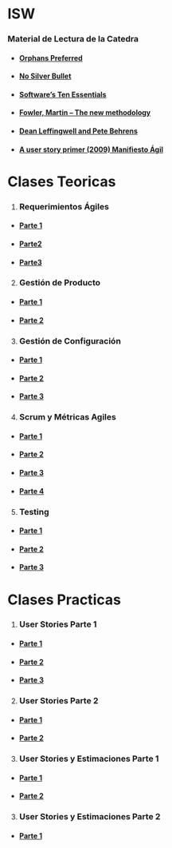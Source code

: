 # ISW
### Material de Lectura de la Catedra

- #### [Orphans Preferred](https://www.gamasutra.com/view/feature/131820/orphans_preferred.php])

- #### [No Silver Bullet](http://worrydream.com/refs/Brooks-NoSilverBullet.pdf)

- ####  [Software’s Ten Essentials](https://stevemcconnell.com/articles/software-ten-essentials/)
- ####  [Fowler, Martin – The new methodology](http://martinfowler.com/articles/newMethodology.html)

- #### [Dean Leffingwell and Pete Behrens](http://www.scrumguides.org/download.html)   

- #### [A user story primer (2009) Manifiesto Ágil](http://agilemanifesto.org)

# Clases Teoricas

1. ### Requerimientos Ágiles
  - #### [Parte 1](https://youtu.be/1AiwAxyxpc0)
  - #### [Parte2](https://youtu.be/WisD_6j5Vhg)
  - #### [Parte3](https://youtu.be/mVe-mSnL0O8)
2. ### Gestión de Producto 
  - #### [Parte 1](https://youtu.be/UZ6U--an6uo) 
  - #### [Parte 2](https://youtu.be/5JmrpD_4UQQ)

3. ### Gestión de Configuración
  - #### [Parte 1](https://youtu.be/JRoVfVFZUj0)
  - #### [Parte 2](https://youtu.be/bwNxA2g--q4)
  - #### [Parte 3](https://youtu.be/CzK6ASsphXI)

4. ### Scrum y Métricas Agiles
  - #### [Parte 1](https://youtu.be/_q7y9Dy_Clo)
  - #### [Parte 2](https://youtu.be/TjM_jn5rwFY)
  - #### [Parte 3](https://youtu.be/HI0f02T8ZSU)
  - #### [Parte 4](https://youtu.be/lvjUnWYiiHM)

5. ### Testing
  - #### [Parte 1](https://youtu.be/CkRfwRR5KJM)
  - #### [Parte 2](https://youtu.be/MQPfWdtGYfw) 
  - #### [Parte 3](https://youtu.be/Oggb1RqDIaE)
  
  # Clases Practicas
  
1. ### User Stories Parte 1
  - #### [Parte 1](https://youtu.be/LPdKRNBrCuo)
  - #### [Parte 2](https://youtu.be/nEGamEOivL8)
  - #### [Parte 3](https://www.youtube.com/watch?v=wIN9SDfky-s)
2. ### User Stories Parte 2
  - #### [Parte 1](https://www.youtube.com/watch?time_continue=5&v=WbBZbycSjlo&feature=emb_title)
  - #### [Parte 2](https://youtu.be/Z-npTbsAqWk)
3. ### User Stories y Estimaciones Parte 1
  - #### [Parte 1](https://www.youtube.com/watch?time_continue=1&v=QqtwUXiTNPw&feature=emb_title)
  - #### [Parte 2](https://www.youtube.com/watch?time_continue=1&v=qgff9mEN8oU&feature=emb_title)
3. ### User Stories y Estimaciones Parte 2
  - #### [Parte 1](https://www.youtube.com/watch?time_continue=3&v=Ldv7PiW-Guk&feature=emb_title)
    

